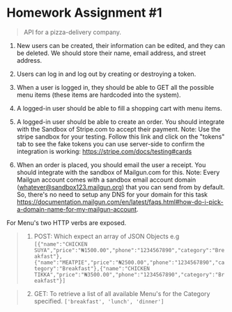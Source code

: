 # Homework Assignment #1

> API for a pizza-delivery company.

1. New users can be created, their information can be edited, and they can be deleted. We should store their name, email address, and street address.

2. Users can log in and log out by creating or destroying a token.

3. When a user is logged in, they should be able to GET all the possible menu items (these items are hardcoded into the system).

4. A logged-in user should be able to fill a shopping cart with menu items.

5. A logged-in user should be able to create an order. You should integrate with the Sandbox of Stripe.com to accept their payment. Note: Use the stripe sandbox for your testing. Follow this link and click on the "tokens" tab to see the fake tokens you can use server-side to confirm the integration is working: https://stripe.com/docs/testing#cards

6. When an order is placed, you should email the user a receipt. You should integrate with the sandbox of Mailgun.com for this. Note: Every Mailgun account comes with a sandbox email account domain (whatever@sandbox123.mailgun.org) that you can send from by default. So, there's no need to setup any DNS for your domain for this task https://documentation.mailgun.com/en/latest/faqs.html#how-do-i-pick-a-domain-name-for-my-mailgun-account.

For Menu's two HTTP verbs are exposed.
> 1. POST: Which expect an array of JSON Objects e.g `[{"name":"CHICKEN SUYA","price":"₦1500.00","phone":"1234567890","category":"Breakfast"},{"name":"MEATPIE","price":"₦2500.00","phone":"1234567890","category":"Breakfast"},{"name":"CHICKEN TIKKA","price":"₦3500.00","phone":"1234567890","category":"Breakfast"}]`

> 2. GET: To retrieve a list of all available Menu's for the Category specified. `['breakfast', 'lunch', 'dinner']`
